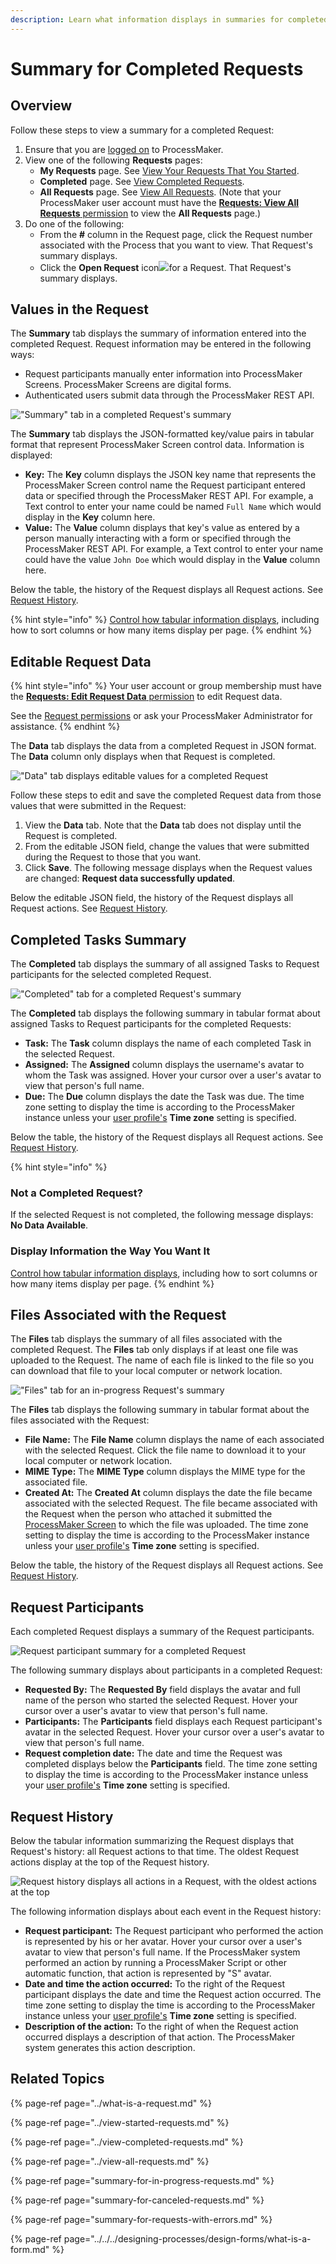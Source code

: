 ```yaml
---
description: Learn what information displays in summaries for completed Requests.
---
```


# Summary for Completed Requests

## Overview

Follow these steps to view a summary for a completed Request:

1. Ensure that you are [logged on](../../log-in.md#log-on) to ProcessMaker.
2. View one of the following **Requests** pages:
   * **My Requests** page. See [View Your Requests That You Started](../view-started-requests.md#view-your-requests).
   * **Completed** page. See [View Completed Requests](../view-completed-requests.md#view-completed-requests-in-which-you-participated).
   * **All Requests** page. See [View All Requests](../view-all-requests.md#view-all-requests-in-your-organization). \(Note that your ProcessMaker user account must have the [**Requests: View All Requests** permission](../../../processmaker-administration/permission-descriptions-for-users-and-groups.md#requests) to view the **All Requests** page.\)
3. Do one of the following:
   * From the **\#** column in the Request page, click the Request number associated with the Process that you want to view. That Request's summary displays.
   * Click the **Open Request** icon![](../../../.gitbook/assets/open-request-icon-requests.png)for a Request. That Request's summary displays.

## Values in the Request

The **Summary** tab displays the summary of information entered into the completed Request. Request information may be entered in the following ways:

* Request participants manually enter information into ProcessMaker Screens. ProcessMaker Screens are digital forms.
* Authenticated users submit data through the ProcessMaker REST API.

![&quot;Summary&quot; tab in a completed Request&apos;s summary](../../../.gitbook/assets/summary-tab-request-information-request.png)

The **Summary** tab displays the JSON-formatted key/value pairs in tabular format that represent ProcessMaker Screen control data. Information is displayed:

* **Key:** The **Key** column displays the JSON key name that represents the ProcessMaker Screen control name the Request participant entered data or specified through the ProcessMaker REST API. For example, a Text control to enter your name could be named `Full Name` which would display in the **Key** column here.
* **Value:** The **Value** column displays that key's value as entered by a person manually interacting with a form or specified through the ProcessMaker REST API. For example, a Text control to enter your name could have the value `John Doe` which would display in the **Value** column here.

Below the table, the history of the Request displays all Request actions. See [Request History](summary-for-completed-requests.md#request-history).

{% hint style="info" %}
[Control how tabular information displays](../../control-how-requests-display-in-a-tab.md), including how to sort columns or how many items display per page.
{% endhint %}

## Editable Request Data

{% hint style="info" %}
Your user account or group membership must have the [**Requests: Edit Request Data** permission](../../../processmaker-administration/permission-descriptions-for-users-and-groups.md#requests) to edit Request data.

See the [Request permissions](../../../processmaker-administration/permission-descriptions-for-users-and-groups.md#requests) or ask your ProcessMaker Administrator for assistance.
{% endhint %}

The **Data** tab displays the data from a completed Request in JSON format. The **Data** column only displays when that Request is completed.

![&quot;Data&quot; tab displays editable values for a completed Request](../../../.gitbook/assets/data-tab-completed-request-information-requests.png)

Follow these steps to edit and save the completed Request data from those values that were submitted in the Request:

1. View the **Data** tab. Note that the **Data** tab does not display until the Request is completed.
2. From the editable JSON field, change the values that were submitted during the Request to those that you want.
3. Click **Save**. The following message displays when the Request values are changed: **Request data successfully updated**.

Below the editable JSON field, the history of the Request displays all Request actions. See [Request History](summary-for-completed-requests.md#request-history).

## Completed Tasks Summary

The **Completed** tab displays the summary of all assigned Tasks to Request participants for the selected completed Request.

![&quot;Completed&quot; tab for a completed Request&apos;s summary](../../../.gitbook/assets/completed-tab-request-information-request.png)

The **Completed** tab displays the following summary in tabular format about assigned Tasks to Request participants for the completed Requests:

* **Task:** The **Task** column displays the name of each completed Task in the selected Request. 
* **Assigned:** The **Assigned** column displays the username's avatar to whom the Task was assigned. Hover your cursor over a user's avatar to view that person's full name.
* **Due:** The **Due** column displays the date the Task was due. The time zone setting to display the time is according to the ProcessMaker instance unless your [user profile's](../../profile-settings.md#change-your-profile-settings) **Time zone** setting is specified.

Below the table, the history of the Request displays all Request actions. See [Request History](summary-for-completed-requests.md#request-history).

{% hint style="info" %}
### Not a Completed Request?

If the selected Request is not completed, the following message displays: **No Data Available**.

### Display Information the Way You Want It

[Control how tabular information displays](../../control-how-requests-display-in-a-tab.md), including how to sort columns or how many items display per page.
{% endhint %}

## Files Associated with the Request

The **Files** tab displays the summary of all files associated with the completed Request. The **Files** tab only displays if at least one file was uploaded to the Request. The name of each file is linked to the file so you can download that file to your local computer or network location.

![&quot;Files&quot; tab for an in-progress Request&apos;s summary](../../../.gitbook/assets/files-tab-request-summary-requests.png)

The **Files** tab displays the following summary in tabular format about the files associated with the Request:

* **File Name:** The **File Name** column displays the name of each associated with the selected Request. Click the file name to download it to your local computer or network location. 
* **MIME Type:** The **MIME Type** column displays the MIME type for the associated file.
* **Created At:** The **Created At** column displays the date the file became associated with the selected Request. The file became associated with the Request when the person who attached it submitted the [ProcessMaker Screen](../../../designing-processes/design-forms/what-is-a-form.md) to which the file was uploaded. The time zone setting to display the time is according to the ProcessMaker instance unless your [user profile's](../../profile-settings.md#change-your-profile-settings) **Time zone** setting is specified.

Below the table, the history of the Request displays all Request actions. See [Request History](summary-for-completed-requests.md#request-history).

## Request Participants

Each completed Request displays a summary of the Request participants.

![Request participant summary for a completed Request](../../../.gitbook/assets/completed-request-participants-request.png)

The following summary displays about participants in a completed Request:

* **Requested By:** The **Requested By** field displays the avatar and full name of the person who started the selected Request. Hover your cursor over a user's avatar to view that person's full name.
* **Participants:** The **Participants** field displays each Request participant's avatar in the selected Request. Hover your cursor over a user's avatar to view that person's full name.
* **Request completion date:** The date and time the Request was completed displays below the **Participants** field. The time zone setting to display the time is according to the ProcessMaker instance unless your [user profile's](../../profile-settings.md#change-your-profile-settings) **Time zone** setting is specified.

## Request History

Below the tabular information summarizing the Request displays that Request's history: all Request actions to that time. The oldest Request actions display at the top of the Request history.

![Request history displays all actions in a Request, with the oldest actions at the top](../../../.gitbook/assets/request-history-requests.png)

The following information displays about each event in the Request history:

* **Request participant:** The Request participant who performed the action is represented by his or her avatar. Hover your cursor over a user's avatar to view that person's full name. If the ProcessMaker system performed an action by running a ProcessMaker Script or other automatic function, that action is represented by "S" avatar.
* **Date and time the action occurred:** To the right of the Request participant displays the date and time the Request action occurred. The time zone setting to display the time is according to the ProcessMaker instance unless your [user profile's](../../profile-settings.md#change-your-profile-settings) **Time zone** setting is specified.
* **Description of the action:** To the right of when the Request action occurred displays a description of that action. The ProcessMaker system generates this action description.

## Related Topics

{% page-ref page="../what-is-a-request.md" %}

{% page-ref page="../view-started-requests.md" %}

{% page-ref page="../view-completed-requests.md" %}

{% page-ref page="../view-all-requests.md" %}

{% page-ref page="summary-for-in-progress-requests.md" %}

{% page-ref page="summary-for-canceled-requests.md" %}

{% page-ref page="summary-for-requests-with-errors.md" %}

{% page-ref page="../../../designing-processes/design-forms/what-is-a-form.md" %}

